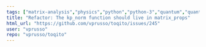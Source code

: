 ```yaml
---
tags: ["matrix-analysis","physics","python","python-3","quantum","quantum-computing","quantum-information","unitaryhack"]
title: "Refactor: The kp_norm function should live in matrix_props"
html_url: "https://github.com/vprusso/toqito/issues/245"
user: "vprusso"
repo: "vprusso/toqito"
---
```


